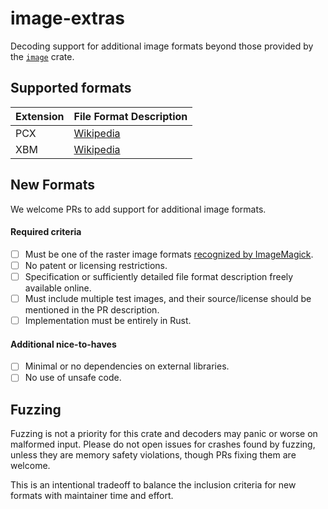 # image-extras
Decoding support for additional image formats beyond those provided by the [`image`](https://crates.io/crates/image) crate.

## Supported formats

| Extension | File Format Description |
| --------- | -------------------- |
| PCX | [Wikipedia](https://en.wikipedia.org/wiki/PCX#PCX_file_format) |
| XBM | [Wikipedia](https://en.wikipedia.org/wiki/X_BitMap) |

## New Formats

We welcome PRs to add support for additional image formats.

#### Required criteria

- [ ] Must be one of the raster image formats [recognized by ImageMagick](https://imagemagick.org/script/formats.php).
- [ ] No patent or licensing restrictions.
- [ ] Specification or sufficiently detailed file format description freely available online.
- [ ] Must include multiple test images, and their source/license should be mentioned in the PR description.
- [ ] Implementation must be entirely in Rust.

#### Additional nice-to-haves

- [ ] Minimal or no dependencies on external libraries.
- [ ] No use of unsafe code.

## Fuzzing

Fuzzing is not a priority for this crate and decoders may panic or worse on
malformed input. Please do not open issues for crashes found by fuzzing,
unless they are memory safety violations, though PRs fixing them are welcome.

This is an intentional tradeoff to balance the inclusion criteria for new
formats with maintainer time and effort.
